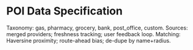 # POI Data Specification

Taxonomy: gas, pharmacy, grocery, bank, post_office, custom.
Sources: merged providers; freshness tracking; user feedback loop.
Matching: Haversine proximity; route-ahead bias; de-dupe by name+radius.